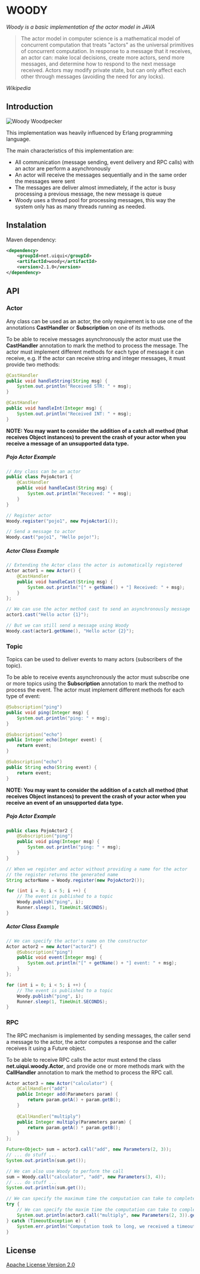# WOODY 

*Woody is a basic implementation of the actor model in JAVA*


> The actor model in computer science is a mathematical model of concurrent computation that treats "actors" as the universal 
> primitives of concurrent computation. In response to a message that it receives, an actor can: make local decisions, create 
> more actors, send more messages, and determine how to respond to the next message received. Actors may modify private state, 
> but can only affect each other through messages (avoiding the need for any locks).

*Wikipedia*


## Introduction

![Woody Woodpecker](https://upload.wikimedia.org/wikipedia/en/3/3f/Woody_Woodpecker.png)

This implementation was heavily influenced by Erlang programming language.

The main characteristics of this implementation are:
* All communication (message sending, event delivery and RPC calls) with an actor are perform a asynchronously
* An actor will receive the messages sequentially and in the same order the messages were sent
* The messages are deliver almost immediately, if the actor is busy processing a previous message, the new message is queue
* Woody uses a thread pool for processing messages, this way the system only has as many threads running as needed. 


## Instalation

Maven dependency:
 
```xml
<dependency>
    <groupId>net.uiqui</groupId>
    <artifactId>woody</artifactId>
    <version>2.1.0</version>
</dependency>
```

 
## API

### Actor

Any class can be used as an actor, the only requirement is to use one of the annotations **CastHandler** or **Subscription** on one of its methods.

To be able to receive messages asynchronously the actor must use the **CastHandler** annotation to mark the method to process the message. 
The actor must implement different methods for each type of message it can receive, e.g. If the actor can receive string and integer messages, it must provide two methods:

```java
@CastHandler
public void handleString(String msg) {
	System.out.println("Received STR: " + msg);
}

@CastHandler
public void handleInt(Integer msg) {
	System.out.println("Received INT: " + msg);
}
```

**NOTE: You may want to consider the addition of a catch all method (that receives Object instances) to prevent the crash of your actor when you receive a message of an unsupported data type.**


##### Pojo Actor Example

```java
// Any class can be an actor
public class PojoActor1 {
	@CastHandler
	public void handleCast(String msg) {
		System.out.println("Received: " + msg);
	}
}

// Register actor
Woody.register("pojo1", new PojoActor1());

// Send a message to actor
Woody.cast("pojo1", "Hello pojo!");
```


##### Actor Class Example

```java
// Extending the Actor class the actor is automatically registered
Actor actor1 = new Actor() {
	@CastHandler
	public void handleCast(String msg) {
		System.out.println("[" + getName() + "] Received: " + msg);
	}
};

// We can use the actor method cast to send an asynchronously message
actor1.cast("Hello actor {1}");

// But we can still send a message using Woody
Woody.cast(actor1.getName(), "Hello actor {2}");
```

 
### Topic
Topics can be used to deliver events to many actors (subscribers of the topic).

To be able to receive events asynchronously the actor must subscribe one or more topics using the **Subscription** annotation to mark the method to process the event. 
The actor must implement different methods for each type of event:

```java
@Subscription("ping")
public void ping(Integer msg) {
	System.out.println("ping: " + msg);
}

@Subscription("echo")
public Integer echo(Integer event) {
	return event;
}

@Subscription("echo")
public String echo(String event) {
	return event;
}
```

**NOTE: You may want to consider the addition of a catch all method (that receives Object instances) to prevent the crash of your actor when you receive an event of an unsupported data type.**


##### Pojo Actor Example

```java
public class PojoActor2 {
	@Subscription("ping")
	public void ping(Integer msg) {
		System.out.println("ping: " + msg);
	}
}

// When we register and actor without providing a name for the actor
// the register returns the generated name 
String actorName = Woody.register(new PojoActor2());

for (int i = 0; i < 5; i ++) {
	// The event is published to a topic
	Woody.publish("ping", i);
	Runner.sleep(1, TimeUnit.SECONDS);
}
```


##### Actor Class Example

```java
// We can specify the actor's name on the constructor 
Actor actor2 = new Actor("actor2") {
	@Subscription("ping")
	public void event(Integer msg) {
		System.out.println("[" + getName() + "] event: " + msg);
	}			
};

for (int i = 0; i < 5; i ++) {
	// The event is published to a topic
	Woody.publish("ping", i);
	Runner.sleep(1, TimeUnit.SECONDS);
}
```


### RPC
The RPC mechanism is implemented by sending messages, the caller send a message to the actor, the actor computes a response and the caller receives it using a Future object.

To be able to receive RPC calls the actor must extend the class **net.uiqui.woody.Actor**, and provide one or more methods mark with the **CallHandler** annotation to mark the method to process the RPC call.

```java
Actor actor3 = new Actor("calculator") {
	@CallHandler("add")
	public Integer add(Parameters param) {
		return param.getA() + param.getB();
	}
	
	@CallHandler("multiply")
	public Integer multiply(Parameters param) {
		return param.getA() * param.getB();
	}
};

Future<Object> sum = actor3.call("add", new Parameters(2, 3));
// ... do stuff ...
System.out.println(sum.get());

// We can also use Woody to perform the call
sum = Woody.call("calculator", "add", new Parameters(3, 4));
// ... do stuff ...
System.out.println(sum.get());

// We can specify the maximum time the computation can take to completed
try {
	// We can specify the maxim time the computation can take to completed
	System.out.println(actor3.call("multiply", new Parameters(2, 3)).get(10, TimeUnit.MILLISECONDS));
} catch (TimeoutException e) {
	System.err.println("Computation took to long, we received a timeout");
}
```


## License
[Apache License Version 2.0](http://www.apache.org/licenses/LICENSE-2.0.html)
